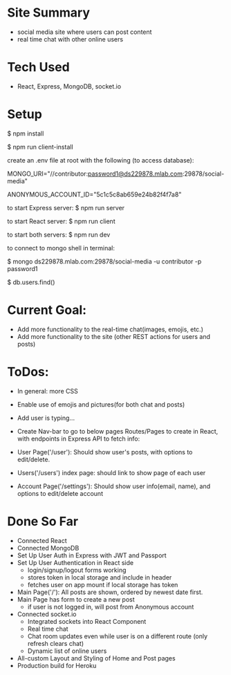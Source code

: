 # Site Summary
- social media site where users can post content
- real time chat with other online users
# Tech Used
- React, Express, MongoDB, socket.io
# Setup
$ npm install

$ npm run client-install

create an .env file at root with the following (to access database):

MONGO_URI="//contributor:password1@ds229878.mlab.com:29878/social-media"

ANONYMOUS_ACCOUNT_ID="5c1c5c8ab659e24b82f4f7a8"


to start Express server:
$ npm run server

to start React server:
$ npm run client  

to start both servers:
$ npm run dev


to connect to mongo shell in terminal:


$ mongo ds229878.mlab.com:29878/social-media -u contributor -p password1


$ db.users.find()

# Current Goal:
- Add more functionality to the real-time chat(images, emojis, etc.)
- Add more functionality to the site (other REST actions for users and posts)

# ToDos:
- In general: more CSS
- Enable use of emojis and pictures(for both chat and posts)
- Add user is typing...

- Create Nav-bar to go to below pages
Routes/Pages to create in React, with endpoints in Express API to fetch info:
- User Page('/user'): Should show user's posts, with options to edit/delete.
- Users('/users') index page: should link to show page of each user
- Account Page('/settings'): Should show user info(email, name), and options to edit/delete account

# Done So Far
- Connected React
- Connected MongoDB
- Set Up User Auth in Express with JWT and Passport
- Set Up User Authentication in React side
  - login/signup/logout forms working
  - stores token in local storage and include in header
  - fetches user on app mount if local storage has token
- Main Page('/'): All posts are shown, ordered by newest date first.
- Main Page has form to create a new post
  - if user is not logged in, will post from Anonymous account
- Connected socket.io
  - Integrated sockets into React Component
  - Real time chat
  - Chat room updates even while user is on a different route (only refresh clears chat)
  - Dynamic list of online users
- All-custom Layout and Styling of Home and Post pages
- Production build for Heroku

